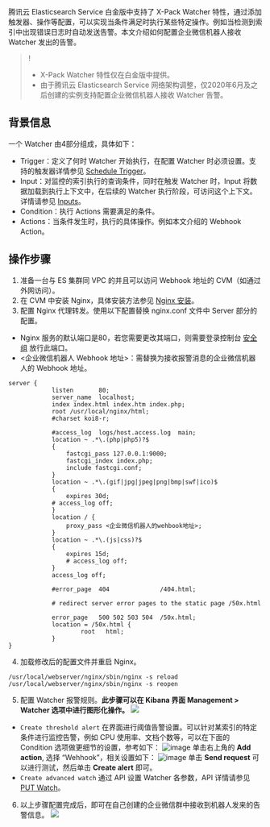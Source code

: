 腾讯云 Elasticsearch Service 白金版中支持了 X-Pack Watcher 特性，通过添加触发器、操作等配置，可以实现当条件满足时执行某些特定操作。例如当检测到索引中出现错误日志时自动发送告警。本文介绍如何配置企业微信机器人接收 Watcher 发出的告警。
>! 
>- X-Pack Watcher 特性仅在白金版中提供。
>- 由于腾讯云 Elasticsearch Service 网络架构调整，仅2020年6月及之后创建的实例支持配置企业微信机器人接收 Watcher 告警。

## 背景信息
一个 Watcher 由4部分组成，具体如下：
- Trigger：定义了何时 Watcher 开始执行，在配置 Watcher 时必须设置。支持的触发器详情参见 [Schedule Trigger](https://www.elastic.co/guide/en/elasticsearch/reference/6.8/trigger-schedule.html)。
- Input：对监控的索引执行的查询条件，同时在触发 Watcher 时，Input 将数据加载到执行上下文中，在后续的 Watcher 执行阶段，可访问这个上下文。详情请参见 [Inputs](https://www.elastic.co/guide/en/elasticsearch/reference/6.8/input.html)。
- Condition：执行 Actions 需要满足的条件。
- Actions：当条件发生时，执行的具体操作。例如本文介绍的 Webhook Action。

## 操作步骤
1. 准备一台与 ES 集群同 VPC 的并且可以访问 Webhook 地址的 CVM（如通过外网访问）。
2. 在 CVM 中安装 Nginx，具体安装方法参见 [Nginx 安装](https://www.runoob.com/linux/nginx-install-setup.html)。
3. 配置 Nginx 代理转发。使用以下配置替换 nginx.conf 文件中 Server 部分的配置。
 - Nginx 服务的默认端口是80，若您需要更改其端口，则需要登录控制台 [安全组](https://console.cloud.tencent.com/cvm/securitygroup) 放行此端口。
 - <企业微信机器人 Webhook 地址>：需替换为接收报警消息的企业微信机器人的 Webhook 地址。
```
server {
			listen       80;
			server_name  localhost;
			index index.html index.htm index.php;
			root /usr/local/nginx/html;
			#charset koi8-r;

			#access_log  logs/host.access.log  main;
			location ~ .*\.(php|php5)?$
			{
				fastcgi_pass 127.0.0.1:9000;
				fastcgi_index index.php;
				include fastcgi.conf;
			}
			location ~ .*\.(gif|jpg|jpeg|png|bmp|swf|ico)$
			{
				expires 30d;
			# access_log off;
			}
			location / {
				proxy_pass <企业微信机器人的wehbook地址>;
			}
			location ~ .*\.(js|css)?$
			{
				expires 15d;
				# access_log off;
			}
			access_log off;

			#error_page  404              /404.html;

			# redirect server error pages to the static page /50x.html

			error_page   500 502 503 504  /50x.html;
			location = /50x.html {
					root   html;
			}
}
```
4. 加载修改后的配置文件并重启 Nginx。
```
/usr/local/webserver/nginx/sbin/nginx -s reload
/usr/local/webserver/nginx/sbin/nginx -s reopen
```
5. 配置 Watcher 报警规则。**此步骤可以在 Kibana 界面 Management > Watcher 选项中进行图形化操作。**
![](https://main.qcloudimg.com/raw/125ca1068c3a8905212de5c158dd13c5.png)
 - `Create threshold alert` 在界面进行阈值告警设置。可以针对某索引的特定条件进行监控告警，例如 CPU 使用率、文档个数等，可以在下面的 Condition 选项做更细节的设置，参考如下：
![image](https://main.qcloudimg.com/raw/7035acfff95d603d797fa95d6ed6f9ec.png)
单击右上角的 **Add action**, 选择 “Wehhook”，相关设置如下：
![image](https://main.qcloudimg.com/raw/e4d83130fa2405c24722f3f950bb71d0.png)
单击 **Send request** 可以进行测试，然后单击 **Create alert** 即可。
 - `Create advanced watch` 通过 API 设置 Watcher 各参数，API 详情请参见 [PUT Watch](https://www.elastic.co/guide/en/elasticsearch/reference/6.8/watcher-api-put-watch.html)。
6. 以上步骤配置完成后，即可在自己创建的企业微信群中接收到机器人发来的告警信息。
![](https://main.qcloudimg.com/raw/7b3bd3d2ab9c94c12f6260ff0a3e0dde.png)
